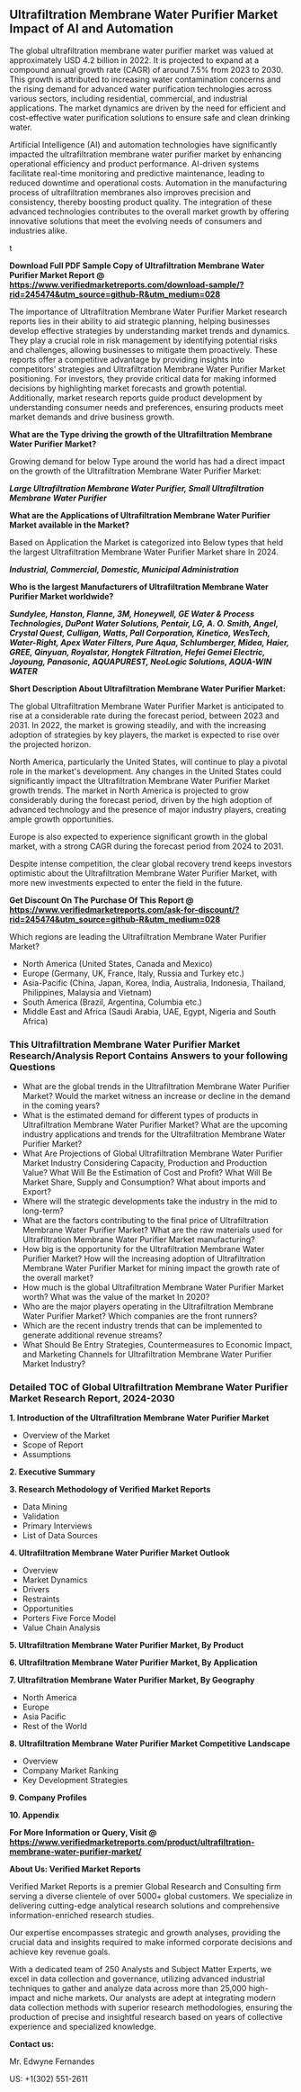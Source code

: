 <h2>Ultrafiltration Membrane Water Purifier Market Impact of AI and Automation</h2><p>The global ultrafiltration membrane water purifier market was valued at approximately USD 4.2 billion in 2022. It is projected to expand at a compound annual growth rate (CAGR) of around 7.5% from 2023 to 2030. This growth is attributed to increasing water contamination concerns and the rising demand for advanced water purification technologies across various sectors, including residential, commercial, and industrial applications. The market dynamics are driven by the need for efficient and cost-effective water purification solutions to ensure safe and clean drinking water.</p><p>Artificial Intelligence (AI) and automation technologies have significantly impacted the ultrafiltration membrane water purifier market by enhancing operational efficiency and product performance. AI-driven systems facilitate real-time monitoring and predictive maintenance, leading to reduced downtime and operational costs. Automation in the manufacturing process of ultrafiltration membranes also improves precision and consistency, thereby boosting product quality. The integration of these advanced technologies contributes to the overall market growth by offering innovative solutions that meet the evolving needs of consumers and industries alike.</p>t</p><p id="" class=""><strong>Download Full PDF Sample Copy of Ultrafiltration Membrane Water Purifier Market Report @ <a href="https://www.verifiedmarketreports.com/download-sample/?rid=245474&utm_source=github-R&utm_medium=028" target="_blank">https://www.verifiedmarketreports.com/download-sample/?rid=245474&utm_source=github-R&utm_medium=028</a></strong></p><p>The importance of&nbsp;Ultrafiltration Membrane Water Purifier Market research reports lies in their ability to aid strategic planning, helping businesses develop effective strategies by understanding market trends and dynamics. They play a crucial role in risk management by identifying potential risks and challenges, allowing businesses to mitigate them proactively. These reports offer a competitive advantage by providing insights into competitors' strategies and Ultrafiltration Membrane Water Purifier Market positioning. For investors, they provide critical data for making informed decisions by highlighting market forecasts and growth potential. Additionally, market research reports guide product development by understanding consumer needs and preferences, ensuring products meet market demands and drive business growth.</p><p><strong>What are the&nbsp;Type driving the growth of the Ultrafiltration Membrane Water Purifier Market?</strong></p><p id="" class="">Growing demand for below Type around the world has had a direct impact on the growth of the Ultrafiltration Membrane Water Purifier Market:</p><em><strong>Large Ultrafiltration Membrane Water Purifier, Small Ultrafiltration Membrane Water Purifier</strong></em></p><strong>What are the&nbsp;Applications&nbsp;of Ultrafiltration Membrane Water Purifier Market available in the Market?</strong></p><p id="" class="">Based on Application the Market is categorized into Below types that held the largest Ultrafiltration Membrane Water Purifier Market share In 2024.</p><em><strong>Industrial, Commercial, Domestic, Municipal Administration</strong></em></p><strong>Who is the largest Manufacturers of Ultrafiltration Membrane Water Purifier Market worldwide?</strong></p><p><em><strong>Sundylee, Hanston, Flanne, 3M, Honeywell, GE Water & Process Technologies, DuPont Water Solutions, Pentair, LG, A. O. Smith, Angel, Crystal Quest, Culligan, Watts, Pall Corporation, Kinetico, WesTech, Water-Right, Apex Water Filters, Pure Aqua, Schlumberger, Midea, Haier, GREE, Qinyuan, Royalstar, Hongtek Filtration, Hefei Gemei Electric, Joyoung, Panasonic, AQUAPUREST, NeoLogic Solutions, AQUA-WIN WATER</strong></em></p><p id="" class=""><strong>Short Description About Ultrafiltration Membrane Water Purifier Market:</strong></p><p>The global Ultrafiltration Membrane Water Purifier Market is anticipated to rise at a considerable rate during the forecast period, between 2023 and 2031. In 2022, the market is growing steadily, and with the increasing adoption of strategies by key players, the market is expected to rise over the projected horizon.</p><p>North America, particularly the United States, will continue to play a pivotal role in the market's development. Any changes in the United States could significantly impact the Ultrafiltration Membrane Water Purifier Market growth trends. The market in North America is projected to grow considerably during the forecast period, driven by the high adoption of advanced technology and the presence of major industry players, creating ample growth opportunities.</p><p>Europe is also expected to experience significant growth in the global market, with a strong CAGR during the forecast period from 2024 to 2031.</p><p>Despite intense competition, the clear global recovery trend keeps investors optimistic about the Ultrafiltration Membrane Water Purifier Market, with more new investments expected to enter the field in the future.</p><p id="" class=""><strong>Get Discount On The Purchase Of This Report @ <a href="https://www.verifiedmarketreports.com/ask-for-discount/?rid=245474&utm_source=github-R&utm_medium=028" target="_blank">https://www.verifiedmarketreports.com/ask-for-discount/?rid=245474&utm_source=github-R&utm_medium=028</a></strong></p>Which regions are leading the Ultrafiltration Membrane Water Purifier Market?</p><ul><li>North America (United States, Canada and Mexico)</li><li>Europe (Germany, UK, France, Italy, Russia and Turkey etc.)</li><li>Asia-Pacific (China, Japan, Korea, India, Australia, Indonesia, Thailand, Philippines, Malaysia and Vietnam)</li><li>South America (Brazil, Argentina, Columbia etc.)</li><li>Middle East and Africa (Saudi Arabia, UAE, Egypt, Nigeria and South Africa)</li></ul><h3 id="" class="">This Ultrafiltration Membrane Water Purifier Market Research/Analysis Report Contains Answers to your following Questions</h3><ul><li>What are the global trends in the Ultrafiltration Membrane Water Purifier Market? Would the market witness an increase or decline in the demand in the coming years?</li><li>What is the estimated demand for different types of products in Ultrafiltration Membrane Water Purifier Market? What are the upcoming industry applications and trends for the Ultrafiltration Membrane Water Purifier Market?</li><li>What Are Projections of Global Ultrafiltration Membrane Water Purifier Market Industry Considering Capacity, Production and Production Value? What Will Be the Estimation of Cost and Profit? What Will Be Market Share, Supply and Consumption? What about imports and Export?</li><li>Where will the strategic developments take the industry in the mid to long-term?</li><li>What are the factors contributing to the final price of Ultrafiltration Membrane Water Purifier Market? What are the raw materials used for Ultrafiltration Membrane Water Purifier Market manufacturing?</li><li>How big is the opportunity for the Ultrafiltration Membrane Water Purifier Market? How will the increasing adoption of Ultrafiltration Membrane Water Purifier Market for mining impact the growth rate of the overall market?</li><li>How much is the global Ultrafiltration Membrane Water Purifier Market worth? What was the value of the market In 2020?</li><li>Who are the major players operating in the Ultrafiltration Membrane Water Purifier Market? Which companies are the front runners?</li><li>Which are the recent industry trends that can be implemented to generate additional revenue streams?</li><li>What Should Be Entry Strategies, Countermeasures to Economic Impact, and Marketing Channels for Ultrafiltration Membrane Water Purifier Market Industry?</li></ul><h3 id="" class="">Detailed TOC of Global Ultrafiltration Membrane Water Purifier Market Research Report, 2024-2030</h3><p id="" class=""><strong>1. Introduction of the Ultrafiltration Membrane Water Purifier Market</strong></p><ul><li>Overview of the Market</li><li>Scope of Report</li><li>Assumptions</li></ul><p id="" class=""><strong>2. Executive Summary</strong></p><p id="" class=""><strong>3. Research Methodology of Verified Market Reports</strong></p><ul><li>Data Mining</li><li>Validation</li><li>Primary Interviews</li><li>List of Data Sources</li></ul><p id="" class=""><strong>4. Ultrafiltration Membrane Water Purifier Market Outlook</strong></p><ul><li>Overview</li><li>Market Dynamics</li><li>Drivers</li><li>Restraints</li><li>Opportunities</li><li>Porters Five Force Model</li><li>Value Chain Analysis</li></ul><p id="" class=""><strong>5. Ultrafiltration Membrane Water Purifier Market, By Product</strong></p><p id="" class=""><strong>6. Ultrafiltration Membrane Water Purifier Market, By Application</strong></p><p id="" class=""><strong>7. Ultrafiltration Membrane Water Purifier Market, By Geography</strong></p><ul><li>North America</li><li>Europe</li><li>Asia Pacific</li><li>Rest of the World</li></ul><p id="" class=""><strong>8. Ultrafiltration Membrane Water Purifier Market Competitive Landscape</strong></p><ul><li>Overview</li><li>Company Market Ranking</li><li>Key Development Strategies</li></ul><p id="" class=""><strong>9. Company Profiles</strong></p><p id="" class=""><strong>10. Appendix</strong></p><p id="" class=""><strong>For More Information or Query, Visit @ <a href="https://www.verifiedmarketreports.com/product/ultrafiltration-membrane-water-purifier-market/" target="_blank">https://www.verifiedmarketreports.com/product/ultrafiltration-membrane-water-purifier-market/</a></strong></p><p id="" class=""><strong>About Us: Verified Market Reports</strong></p><p id="" class="">Verified Market Reports is a premier Global Research and Consulting firm serving a diverse clientele of over 5000+ global customers. We specialize in delivering cutting-edge analytical research solutions and comprehensive information-enriched research studies.</p><p id="" class="">Our expertise encompasses strategic and growth analyses, providing the crucial data and insights required to make informed corporate decisions and achieve key revenue goals.</p><p id="" class="">With a dedicated team of 250 Analysts and Subject Matter Experts, we excel in data collection and governance, utilizing advanced industrial techniques to gather and analyze data across more than 25,000 high-impact and niche markets. Our analysts are adept at integrating modern data collection methods with superior research methodologies, ensuring the production of precise and insightful research based on years of collective experience and specialized knowledge.</p><p id="" class=""><strong>Contact us:</strong></p><p id="" class="">Mr. Edwyne Fernandes</p><p id="" class="">US: +1(302) 551-2611</p>